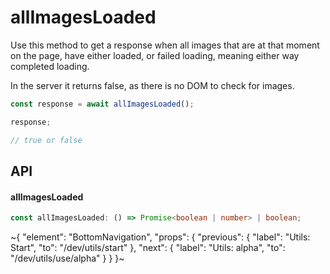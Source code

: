 
# allImagesLoaded

Use this method to get a response when all images that are at that moment on the page, have either loaded, or failed loading, meaning either way completed loading.

In the server it returns false, as there is no DOM to check for images.

```ts
const response = await allImagesLoaded();

response;

// true or false
```

## API

#### allImagesLoaded

```ts
const allImagesLoaded: () => Promise<boolean | number> | boolean;
```


~{
  "element": "BottomNavigation",
  "props": {
    "previous": {
      "label": "Utils: Start",
      "to": "/dev/utils/start"
    },
    "next": {
      "label": "Utils: alpha",
      "to": "/dev/utils/use/alpha"
    }
  }
}~
